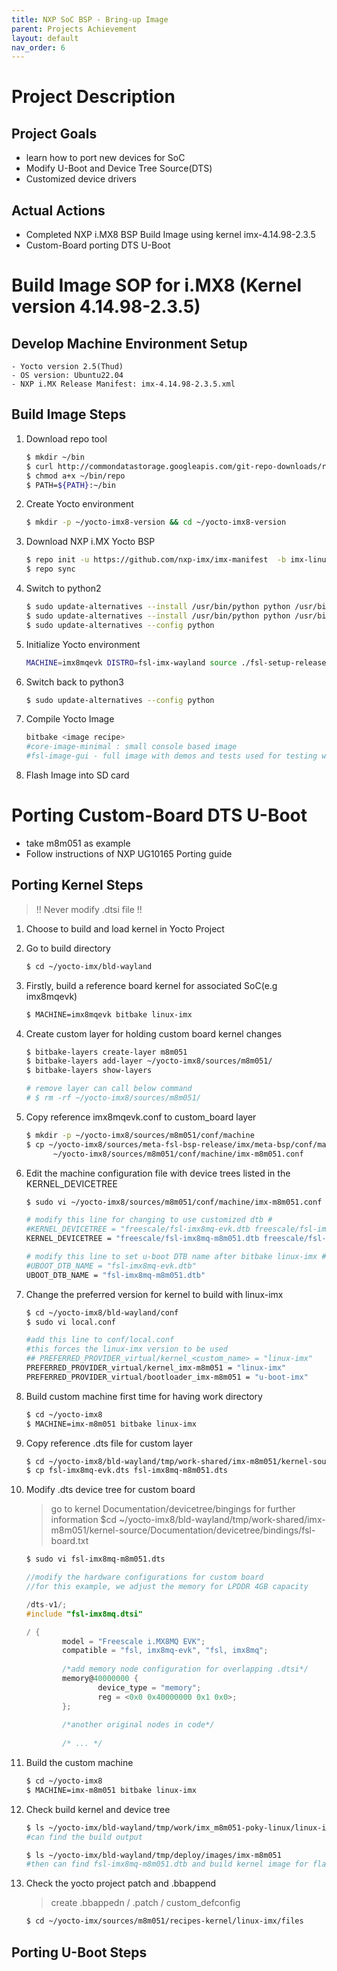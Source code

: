 ```yaml
---
title: NXP SoC BSP - Bring-up Image
parent: Projects Achievement
layout: default
nav_order: 6
---
```


# Project Description
## Project Goals
- learn how to port new devices for SoC
- Modify U-Boot and Device Tree Source(DTS)
- Customized device drivers

## Actual Actions
- Completed NXP i.MX8 BSP Build Image using kernel imx-4.14.98-2.3.5
- Custom-Board porting DTS U-Boot

# Build Image SOP for i.MX8 (Kernel version 4.14.98-2.3.5)
## Develop Machine Environment Setup
    - Yocto version 2.5(Thud)
    - OS version: Ubuntu22.04
    - NXP i.MX Release Manifest: imx-4.14.98-2.3.5.xml

## Build Image Steps
1. Download repo tool
    ```bash
    $ mkdir ~/bin
    $ curl http://commondatastorage.googleapis.com/git-repo-downloads/repo  > ~/bin/repo
    $ chmod a+x ~/bin/repo
    $ PATH=${PATH}:~/bin
    ```
2. Create Yocto environment
    ```bash
    $ mkdir -p ~/yocto-imx8-version && cd ~/yocto-imx8-version
    ```
3. Download NXP i.MX Yocto BSP
    ```bash
    $ repo init -u https://github.com/nxp-imx/imx-manifest  -b imx-linux-sumo -m imx-4.14.98-2.3.5.xml
    $ repo sync
    ```
4. Switch to python2
    ```bash
    $ sudo update-alternatives --install /usr/bin/python python /usr/bin/python2 1
    $ sudo update-alternatives --install /usr/bin/python python /usr/bin/python3 2
    $ sudo update-alternatives --config python
    ```
5. Initialize Yocto environment
    ```bash
    MACHINE=imx8mqevk DISTRO=fsl-imx-wayland source ./fsl-setup-release.sh -b bld-wayland
    ```
6. Switch back to python3
    ```bash
    $ sudo update-alternatives --config python
    ```
7. Compile Yocto Image
    ```bash
    bitbake <image recipe>
    #core-image-minimal : small console based image
    #fsl-image-gui - full image with demos and tests used for testing with graphics, no QT.
    ```
8. Flash Image into SD card
    
# Porting Custom-Board DTS U-Boot
- take m8m051 as example
- Follow instructions of NXP UG10165 Porting guide
## Porting Kernel Steps
> !! Never modify .dtsi file !!
1. Choose to build and load kernel in Yocto Project
2. Go to build directory
    ```bash
    $ cd ~/yocto-imx/bld-wayland
    ```
3. Firstly, build a reference board kernel for associated SoC(e.g imx8mqevk)
    ```bash
    $ MACHINE=imx8mqevk bitbake linux-imx
    ```
4. Create custom layer for holding custom board kernel changes
    ```bash
    $ bitbake-layers create-layer m8m051
    $ bitbake-layers add-layer ~/yocto-imx8/sources/m8m051/
    $ bitbake-layers show-layers
    
    # remove layer can call below command
    # $ rm -rf ~/yocto-imx8/sources/m8m051/
    ```
5. Copy reference imx8mqevk.conf to custom_board layer
    ```bash
    $ mkdir -p ~/yocto-imx8/sources/m8m051/conf/machine
    $ cp ~/yocto-imx8/sources/meta-fsl-bsp-release/imx/meta-bsp/conf/machine/imx8mqevk.conf\
          ~/yocto-imx8/sources/m8m051/conf/machine/imx-m8m051.conf
    ```
6. Edit the machine configuration file with device trees listed in the KERNEL_DEVICETREE
    ```bash
    $ sudo vi ~/yocto-imx8/sources/m8m051/conf/machine/imx-m8m051.conf
    ```
    ```bash
    # modify this line for changing to use customized dtb #
    #KERNEL_DEVICETREE = "freescale/fsl-imx8mq-evk.dtb freescale/fsl-imx8mq-evk-ak4497.dtb "
    KERNEL_DEVICETREE = "freescale/fsl-imx8mq-m8m051.dtb freescale/fsl-imx8mq-evk-ak4497.dtb "
    
    # modify this line to set u-boot DTB name after bitbake linux-imx #
    #UBOOT_DTB_NAME = "fsl-imx8mq-evk.dtb"
    UBOOT_DTB_NAME = "fsl-imx8mq-m8m051.dtb"
    ```
7. Change the preferred version for kernel to build with linux-imx
    ```bash
    $ cd ~/yocto-imx8/bld-wayland/conf
    $ sudo vi local.conf
    ```
    ```bash
    #add this line to conf/local.conf
    #this forces the linux-imx version to be used
    ## PREFERRED_PROVIDER_virtual/kernel_<custom_name> = "linux-imx"
    PREFERRED_PROVIDER_virtual/kernel_imx-m8m051 = "linux-imx"
    PREFERRED_PROVIDER_virtual/bootloader_imx-m8m051 = "u-boot-imx"
    ```
8. Build custom machine first time for having work directory
    
    ```bash
    $ cd ~/yocto-imx8
    $ MACHINE=imx-m8m051 bitbake linux-imx
    ```
9. Copy reference .dts file for custom layer
    ```bash
    $ cd ~/yocto-imx8/bld-wayland/tmp/work-shared/imx-m8m051/kernel-source/arch/arm64/boot/dts/freescale
    $ cp fsl-imx8mq-evk.dts fsl-imx8mq-m8m051.dts
    ```
10. Modify .dts device tree for custom board
    
    > go to kernel Documentation/devicetree/bingings for further information
    $cd ~/yocto-imx8/bld-wayland/tmp/work-shared/imx-m8m051/kernel-source/Documentation/devicetree/bindings/fsl-board.txt
    > 
    
    ```bash
    $ sudo vi fsl-imx8mq-m8m051.dts
    ```
    
    ```c
    //modify the hardware configurations for custom board
    //for this example, we adjust the memory for LPDDR 4GB capacity
    
    /dts-v1/;
    #include "fsl-imx8mq.dtsi"
    
    / {
    		model = "Freescale i.MX8MQ EVK";
    		compatible = "fsl, imx8mq-evk", "fsl, imx8mq";
    		
    		/*add memory node configuration for overlapping .dtsi*/
    		memory@40000000 {
    				device_type = "memory";
    				reg = <0x0 0x40000000 0x1 0x0>;
    		};
    		
    		/*another original nodes in code*/
    		
    		/* ... */
    
    ```
11. Build the custom machine
    ```bash
    $ cd ~/yocto-imx8
    $ MACHINE=imx-m8m051 bitbake linux-imx
    ```
12. Check build kernel and device tree
    ```bash
    $ ls ~/yocto-imx/bld-wayland/tmp/work/imx_m8m051-poky-linux/linux-imx/4.14.08-r0
    #can find the build output
    
    $ ls ~/yocto-imx/bld-wayland/tmp/deploy/images/imx-m8m051
    #then can find fsl-imx8mq-m8m051.dtb and build kernel image for flashing
    ```
13. Check the yocto project patch and .bbappend
    > create .bbappedn / .patch / custom_defconfig
    ```bash
    $ cd ~/yocto-imx/sources/m8m051/recipes-kernel/linux-imx/files
    ```

## Porting U-Boot Steps
